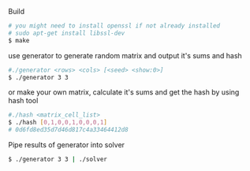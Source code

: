 Build
```bash
# you might need to install openssl if not already installed
# sudo apt-get install libssl-dev
$ make
```
use generator to generate random matrix and output it's sums and hash
```bash
#./generator <rows> <cols> [<seed> <show:0>]
$ ./generator 3 3
```
or make your own matrix, calculate it's sums and get the hash by using hash tool
```bash
#./hash <matrix_cell_list>
$ ./hash [0,1,0,0,1,0,0,0,1]
# 0d6fd8ed35d7d46d817c4a33464412d8
```
Pipe results of generator into solver
```bash
$ ./generator 3 3 | ./solver
```
